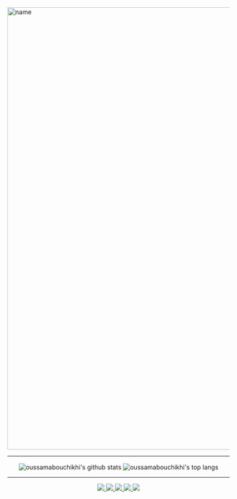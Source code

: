 <img src="https://media.giphy.com/media/5Kvd6DzXxpFv2RgGTZ/giphy.gif" alt="name" width="1000">

---

<p align='center'>
  <img align="center" src="https://github-readme-stats.vercel.app/api?username=jcamilovillah&bg_color=071A2C&icon_color=4194FD&show_icons=true&count_private=true&theme=tokyonight&line_height=27&text_color=FFFFFF" alt="oussamabouchikhi's github stats"/>

  <img align="center" src="https://github-readme-stats.vercel.app/api/top-langs/?username=jcamilovillah&bg_color=071A2C&text_color=FFFFFF" alt="oussamabouchikhi's top langs"/>
</p>

---

<p align="center">
  <a href= "https://github.com/jcamilovillah/">
    <img src="https://img.icons8.com/material-outlined/30/000000/source-code.png"/>
  </a>
  <a href= "https://www.linkedin.com/in/jcamilovillah/">
    <img src="https://img.icons8.com/material-outlined/30/000000/linkedin.png"/>
  </a>
  <a href= "https://twitter.com/jcamilovillah">
    <img src="https://img.icons8.com/material-outlined/30/000000/twitter.png"/>
  </a>
  <a href="mailto:villahjuancamilo@gmail.com">
    <img src="https://img.icons8.com/ios-glyphs/30/000000/physics.png"/>
  </a>
  <a href="https://medium.com/@juancamilovilla">
    <img src="https://img.icons8.com/ios-filled/30/000000/medium-new.png"/>
  </a>

  
</p>
